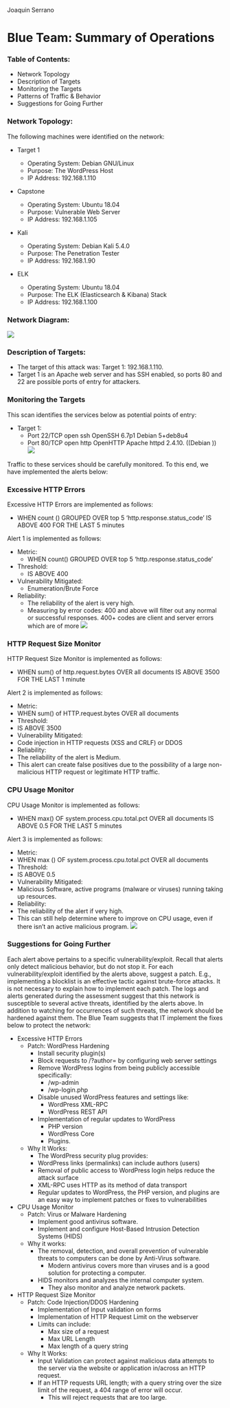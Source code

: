 ﻿Joaquin Serrano

# Blue Team: Summary of Operations

### Table of Contents:
   * Network Topology
   * Description of Targets
   * Monitoring the Targets
   * Patterns of Traffic & Behavior
   * Suggestions for Going Further

### Network Topology:
The following machines were identified on the network:
* Target 1
   * Operating System: Debian GNU/Linux
   * Purpose: The WordPress Host
   * IP Address: 192.168.1.110

* Capstone
   * Operating System: Ubuntu 18.04
   * Purpose: Vulnerable Web Server
   * IP Address: 192.168.1.105

* Kali 
   * Operating System: Debian Kali 5.4.0
   * Purpose: The Penetration Tester 
   * IP Address: 192.168.1.90

* ELK   
   * Operating System: Ubuntu 18.04
   * Purpose: The ELK (Elasticsearch & Kibana) Stack
   * IP Address: 192.168.1.100

### Network Diagram:
![](https://github.com/y2keno/final_project/blob/e7e77e1930f42eb569709dcb59afd2bdd7f4ff9a/Final_Blue_Team/images/image2.png)
  
### Description of Targets:
- The target of this attack was: Target 1: 192.168.1.110.
- Target 1 is an Apache web server and has SSH enabled, so ports 80 and 22 are possible ports of entry for attackers.

### Monitoring the Targets

This scan identifies the services below as potential points of entry: 
- Target 1:
   * Port 22/TCP open ssh OpenSSH 6.7p1 Debian 5+deb8u4
   * Port 80/TCP open http OpenHTTP Apache httpd 2.4.10. ((Debian ))
   ![](https://github.com/y2keno/final_project/blob/e7e77e1930f42eb569709dcb59afd2bdd7f4ff9a/Final_Blue_Team/images/image1.png)
  

Traffic to these services should be carefully monitored. To this end, we have implemented the alerts below:

### Excessive HTTP Errors
Excessive HTTP Errors are implemented as follows:
- WHEN count () GROUPED OVER top 5 ‘http.response.status_code’ IS ABOVE 400 FOR THE LAST 5 minutes

Alert 1 is implemented as follows:
* Metric: 
   * WHEN count() GROUPED OVER top 5 ‘http.response.status_code’
* Threshold:
   * IS ABOVE 400
* Vulnerability Mitigated:
   * Enumeration/Brute Force
* Reliability: 
   * The reliability of the alert is very high. 
   * Measuring by error codes: 400 and above will filter out any normal or successful responses. 400+ codes are client and server errors which are of more
   ![](https://github.com/y2keno/final_project/blob/e7e77e1930f42eb569709dcb59afd2bdd7f4ff9a/Final_Blue_Team/images/image4.png)

### HTTP Request Size Monitor
HTTP Request Size Monitor is implemented as follows:
- WHEN sum() of http.request.bytes OVER all documents IS ABOVE 3500 FOR THE LAST 1 minute

Alert 2 is implemented as follows:
   * Metric: 
   * WHEN sum() of HTTP.request.bytes OVER all documents
   * Threshold: 
   * IS ABOVE 3500
   * Vulnerability Mitigated: 
   * Code injection in HTTP requests (XSS and CRLF) or DDOS
   * Reliability: 
   * The reliability of the alert is Medium. 
   * This alert can create false positives due to the possibility of a large non-malicious HTTP request or legitimate HTTP traffic. 
  
### CPU Usage Monitor

CPU Usage Monitor is implemented as follows: 
- WHEN max() OF system.process.cpu.total.pct OVER all documents IS ABOVE 0.5 FOR THE LAST 5 minutes

Alert 3 is implemented as follows:
   * Metric: 
   * WHEN max () OF system.process.cpu.total.pct OVER all documents
   * Threshold: 
   * IS ABOVE 0.5
   * Vulnerability Mitigated: 
   * Malicious Software, active programs (malware or viruses) running taking up resources. 
   * Reliability: 
   * The reliability of the alert if very high.
   * This can still help determine where to improve on CPU usage, even if there isn’t an active malicious program. 
  ![](https://github.com/y2keno/final_project/blob/e7e77e1930f42eb569709dcb59afd2bdd7f4ff9a/Final_Blue_Team/images/image5.png)

### Suggestions for Going Further 

Each alert above pertains to a specific vulnerability/exploit. Recall that alerts only detect malicious behavior, but do not stop it. For each vulnerability/exploit identified by the alerts above, suggest a patch. E.g., implementing a blocklist is an effective tactic against brute-force attacks. It is not necessary to explain how to implement each patch.
The logs and alerts generated during the assessment suggest that this network is susceptible to several active threats, identified by the alerts above. In addition to watching for occurrences of such threats, the network should be hardened against them. The Blue Team suggests that IT implement the fixes below to protect the network:
* Excessive HTTP Errors
   * Patch: WordPress Hardening
      * Install security plugin(s)
      * Block requests to /?author= by configuring web server settings
      * Remove WordPress logins from being publicly accessible specifically:
         * /wp-admin
         * /wp-login.php
      * Disable unused WordPress features and settings like:
         * WordPress XML-RPC 
         * WordPress REST API 
      * Implementation of regular updates to WordPress
         * PHP version
         * WordPress Core
         * Plugins.
   * Why It Works:
      * The WordPress security plug provides: 
      * WordPress links (permalinks) can include authors (users)
      * Removal of public access to WordPress login helps reduce the attack surface
      * XML-RPC uses HTTP as its method of data transport
      * Regular updates to WordPress, the PHP version, and plugins are an easy way to implement patches or fixes to vulnerabilities
* CPU Usage Monitor
   * Patch: Virus or Malware Hardening
      * Implement good antivirus software. 
      * Implement and configure Host-Based Intrusion Detection Systems (HIDS)
   * Why it works:
      * The removal, detection, and overall prevention of vulnerable threats to computers can be done by Anti-Virus software.
         * Modern antivirus covers more than viruses and is a good solution for protecting a computer.  
      * HIDS monitors and analyzes the internal computer system. 
         * They also monitor and analyze network packets.
* HTTP Request Size Monitor
   * Patch: Code Injection/DDOS Hardening
      * Implementation of Input validation on forms
      * Implementation of HTTP Request Limit on the webserver
      * Limits can include:
         * Max size of a request
         * Max URL Length
         * Max length of a query string
   * Why It Works: 
      * Input Validation can protect against malicious data attempts to the server via the website or application in/across an HTTP request.
      * If an HTTP requests URL length; with a query string over the size limit of the request, a 404 range of error will occur.
         * This will reject requests that are too large.